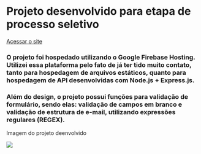 <h1>Projeto desenvolvido para etapa de processo seletivo</h1>

<a href="https://rrc-blockc.web.app">Acessar o site</a>

<h3>O projeto foi hospedado utilizando o Google Firebase Hosting. Utilizei essa plataforma pelo fato de já ter tido muito contato, tanto para hospedagem de arquivos estáticos, quanto para hospedagem de API desenvolvidas com Node.js + Express.js.</h3>

<h3>Além do design, o projeto possui funções para validação de formulário, sendo elas: validação de campos em branco e validação de estrutura de e-mail, utilizando expressões regulares (REGEX).</h3>

<p>Imagem do projeto deenvolvido</p>
<img src="https://user-images.githubusercontent.com/72985101/199098740-51581757-144d-455c-9b3e-dfbede88cffe.png">
